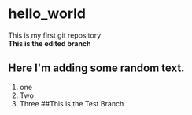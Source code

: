 # hello_world
This is my first git repository<br>
**This is the edited branch**
## Here I'm adding some random text.
1. one
2. Two
3. Three
##This is the Test Branch
